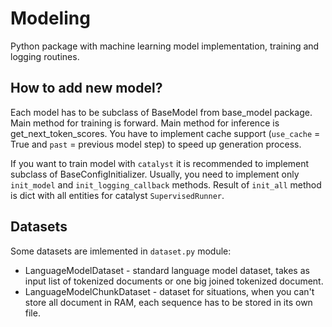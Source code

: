 # Modeling

Python package with machine learning model implementation, training and logging routines.

## How to add new model?

Each model has to be subclass of BaseModel from base_model package.
Main method for training is forward.
Main method for inference is get_next_token_scores.
You have to implement cache support (`use_cache` = True and `past` = previous model step)
to speed up generation process.

If you want to train model with `catalyst` it is recommended to 
implement subclass of BaseConfigInitializer.
Usually, you need to implement only `init_model` and `init_logging_callback` methods.
Result of `init_all` method is dict with all entities for catalyst `SupervisedRunner`.

## Datasets

Some datasets are imlemented in `dataset.py` module:
* LanguageModelDataset - standard language model dataset, takes as input list of tokenized documents
or one big joined tokenized document.
* LanguageModelChunkDataset - dataset for situations, when you can't store all document in RAM,
each sequence has to be stored in its own file.

